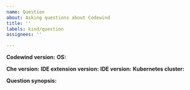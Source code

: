 ```yaml
---
name: Question
about: Asking questions about Codewind
title: ''
labels: kind/question
assignees: ''

---
```


<!-- Please fill out the following form to ask a question. If some fields do not apply to your situation, feel free to skip them.-->

**Codewind version:**
**OS:**


**Che version:**
**IDE extension version:**
**IDE version:**
**Kubernetes cluster:**


**Question synopsis:**
<!-- What question can we help you with?-->

